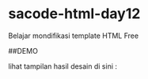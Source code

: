 # sacode-html-day12
Belajar mondifikasi template HTML Free


##DEMO

lihat tampilan hasil desain di sini :
